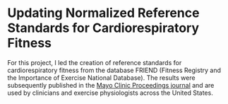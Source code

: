 # Updating Normalized Reference Standards for Cardiorespiratory Fitness

For this project, I led the creation of reference standards for cardiorespiratory fitness from the database FRIEND (Fitness Registry and the Importance of Exercise National Database). The results were subsequently published in the [Mayo Clinic Proceedings journal](https://www.mayoclinicproceedings.org/article/S0025-6196(21)00645-5/fulltext) and are used by clinicians and exercise physiologists across the United States.
